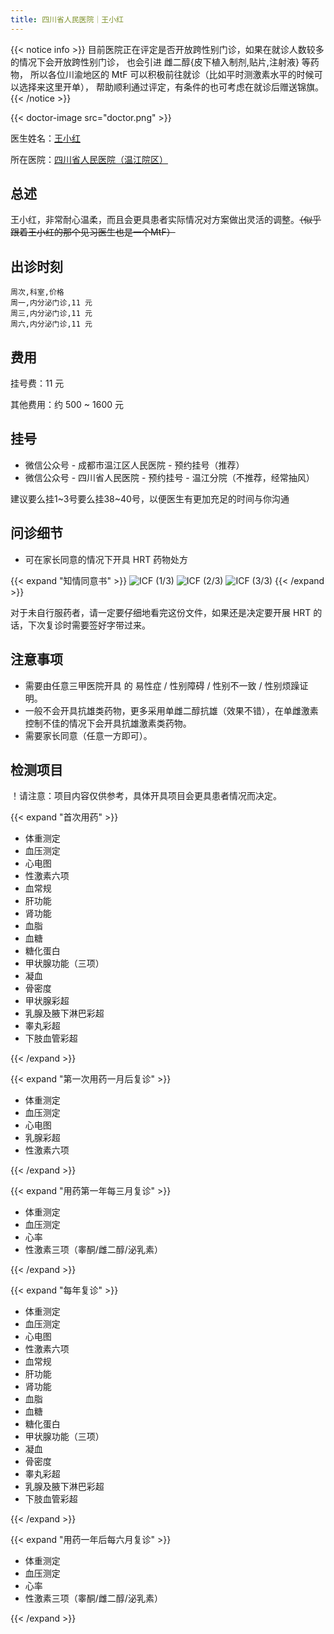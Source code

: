 ```yaml
---
title: 四川省人民医院｜王小红
---
```


{{< notice info >}}
目前医院正在评定是否开放跨性别门诊，如果在就诊人数较多的情况下会开放跨性别门诊，
也会引进 雌二醇{皮下植入制剂,贴片,注射液} 等药物，
所以各位川渝地区的 MtF 可以积极前往就诊（比如平时测激素水平的时候可以选择来这里开单），
帮助顺利通过评定，有条件的也可考虑在就诊后赠送锦旗。
{{< /notice >}}

{{< doctor-image src="doctor.png" >}}

医生姓名：[王小红](http://www.wj120.com.cn/kssz/NFMDXK.html)

所在医院：[四川省人民医院（温江院区）](https://amap.com/place/B0GRH7XDTA)

## 总述

王小红，非常耐心温柔，而且会更具患者实际情况对方案做出灵活的调整。~~（似乎跟着王小红的那个见习医生也是一个MtF）~~

## 出诊时刻

```csv
周次,科室,价格
周一,内分泌门诊,11 元
周三,内分泌门诊,11 元
周六,内分泌门诊,11 元
```

## 费用

挂号费：11 元

其他费用：约 500 ~ 1600 元

## 挂号

- 微信公众号 - 成都市温江区人民医院 - 预约挂号（推荐）
- 微信公众号 - 四川省人民医院 - 预约挂号 - 温江分院（不推荐，经常抽风）

建议要么挂1~3号要么挂38~40号，以便医生有更加充足的时间与你沟通

## 问诊细节

- 可在家长同意的情况下开具 HRT 药物处方

{{< expand "知情同意书" >}}
![ICF (1/3)](icf-p1.jpg)
![ICF (2/3)](icf-p2.jpg)
![ICF (3/3)](icf-p3.jpg)
{{< /expand >}}

对于未自行服药者，请一定要仔细地看完这份文件，如果还是决定要开展 HRT 的话，下次复诊时需要签好字带过来。

## 注意事项

- 需要由任意三甲医院开具 的 易性症 / 性别障碍 / 性别不一致 / 性别烦躁证明。
- 一般不会开具抗雄类药物，更多采用单雌二醇抗雄（效果不错），在单雌激素控制不佳的情况下会开具抗雄激素类药物。
- 需要家长同意（任意一方即可）。

## 检测项目

！请注意：项目内容仅供参考，具体开具项目会更具患者情况而决定。

{{< expand "首次用药" >}}

- 体重测定
- 血压测定
- 心电图
- 性激素六项
- 血常规
- 肝功能
- 肾功能
- 血脂
- 血糖
- 糖化蛋白
- 甲状腺功能（三项）
- 凝血
- 骨密度
- 甲状腺彩超
- 乳腺及腋下淋巴彩超
- 睾丸彩超
- 下肢血管彩超

{{< /expand >}}

{{< expand "第一次用药一月后复诊" >}}

- 体重测定
- 血压测定
- 心电图
- 乳腺彩超
- 性激素六项

{{< /expand >}}

{{< expand "用药第一年每三月复诊" >}}

- 体重测定
- 血压测定
- 心率
- 性激素三项（睾酮/雌二醇/泌乳素）

{{< /expand >}}

{{< expand "每年复诊" >}}

- 体重测定
- 血压测定
- 心电图
- 性激素六项
- 血常规
- 肝功能
- 肾功能
- 血脂
- 血糖
- 糖化蛋白
- 甲状腺功能（三项）
- 凝血
- 骨密度
- 睾丸彩超
- 乳腺及腋下淋巴彩超
- 下肢血管彩超

{{< /expand >}}

{{< expand "用药一年后每六月复诊" >}}

- 体重测定
- 血压测定
- 心率
- 性激素三项（睾酮/雌二醇/泌乳素）

{{< /expand >}}
